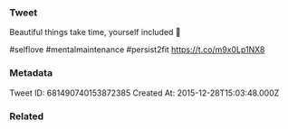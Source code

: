 ### Tweet
Beautiful things take time, yourself included 🙏

#selflove #mentalmaintenance #persist2fit https://t.co/m9x0Lp1NX8

### Metadata
Tweet ID: 681490740153872385
Created At: 2015-12-28T15:03:48.000Z

### Related

